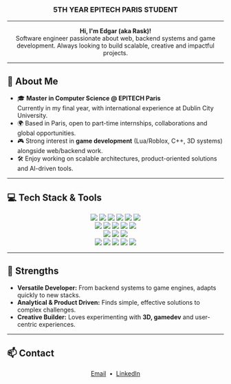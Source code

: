 <h3 align="center">
  5TH YEAR EPITECH PARIS STUDENT
</h3>

---

<p align="center">
  <b>Hi, I'm Edgar (aka Rask)!</b> <br>
  Software engineer passionate about web, backend systems and game development.  
  Always looking to build scalable, creative and impactful projects.
</p>

---

## 🚀 About Me

- 🎓 **Master in Computer Science @ EPITECH Paris**  
  Currently in my final year, with international experience at Dublin City University.
- 🌍 Based in Paris, open to part-time internships, collaborations and global opportunities.
- 🎮 Strong interest in **game development** (Lua/Roblox, C++, 3D systems) alongside web/backend work.
- 🛠️ Enjoy working on scalable architectures, product-oriented solutions and AI-driven tools.

---

## 💻 Tech Stack & Tools

<div align="center">
  
  <!-- Programming Languages -->
  <img src="https://img.shields.io/badge/C-00599C?style=flat&logo=c&logoColor=white"/>
  <img src="https://img.shields.io/badge/C++-00599C?style=flat&logo=c%2B%2B&logoColor=white"/>
  <img src="https://img.shields.io/badge/Python-3776AB?style=flat&logo=python&logoColor=white"/>
  <img src="https://img.shields.io/badge/Lua-2C2D72?style=flat&logo=lua&logoColor=white"/>
  <img src="https://img.shields.io/badge/JavaScript-F7DF1E?style=flat&logo=javascript&logoColor=black"/>
  <img src="https://img.shields.io/badge/TypeScript-3178C6?style=flat&logo=typescript&logoColor=white"/>
  <br>
  <!-- Web & Frameworks -->
  <img src="https://img.shields.io/badge/React-61DAFB?style=flat&logo=react&logoColor=black"/>
  <img src="https://img.shields.io/badge/Next.js-000000?style=flat&logo=next.js&logoColor=white"/>
  <img src="https://img.shields.io/badge/Three.js-000000?style=flat&logo=three.js&logoColor=white"/>
  <img src="https://img.shields.io/badge/Tailwind-38B2AC?style=flat&logo=tailwindcss&logoColor=white"/>
  <img src="https://img.shields.io/badge/Node.js-339933?style=flat&logo=nodedotjs&logoColor=white"/>
  <br>
  <!-- DevOps & Containers -->
  <img src="https://img.shields.io/badge/Docker-2496ED?style=flat&logo=docker&logoColor=white"/>
  <img src="https://img.shields.io/badge/Kubernetes-326CE5?style=flat&logo=kubernetes&logoColor=white"/>
  <img src="https://img.shields.io/badge/Terraform-844FBA?style=flat&logo=terraform&logoColor=white"/>
  <br>
  <!-- Tools -->
  <img src="https://img.shields.io/badge/Git-F05032?style=flat&logo=git&logoColor=white"/>
  <img src="https://img.shields.io/badge/Linux-333333?style=flat&logo=linux&logoColor=white"/>
  <img src="https://img.shields.io/badge/Figma-F24E1E?style=flat&logo=figma&logoColor=white"/>
  <img src="https://img.shields.io/badge/Postman-FF6C37?style=flat&logo=postman&logoColor=white"/>
  <img src="https://img.shields.io/badge/Slack-4A154B?style=flat&logo=slack&logoColor=white"/>
</div>

---

## 🎯 Strengths

- **Versatile Developer:** From backend systems to game engines, adapts quickly to new stacks.  
- **Analytical & Product Driven:** Finds simple, effective solutions to complex challenges.  
- **Creative Builder:** Loves experimenting with **3D, gamedev** and user-centric experiences.  

---

## 📫 Contact

<p align="center">
  <a href="mailto:edgar.dion@epitech.eu">Email</a> &nbsp;•&nbsp;
  <a href="https://www.linkedin.com/in/edgar-dion/">LinkedIn</a>
</p>
